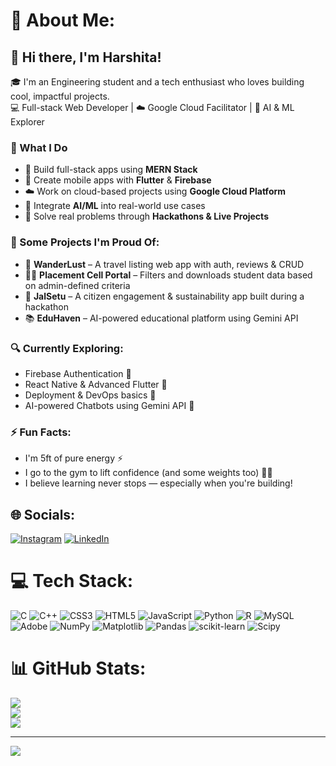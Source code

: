 # 💫 About Me:
## 👋 Hi there, I'm Harshita!

🎓 I'm an Engineering student and a tech enthusiast who loves building cool, impactful projects.  
💻 Full-stack Web Developer | ☁️ Google Cloud Facilitator | 🤖 AI & ML Explorer

### 🚀 What I Do
- 🔨 Build full-stack apps using **MERN Stack**
- 📱 Create mobile apps with **Flutter** & **Firebase**
- ☁️ Work on cloud-based projects using **Google Cloud Platform**
- 🧠 Integrate **AI/ML** into real-world use cases
- 🎯 Solve real problems through **Hackathons & Live Projects**

### 💼 Some Projects I'm Proud Of:
- 🧭 **WanderLust** – A travel listing web app with auth, reviews & CRUD  
- 🧑‍🎓 **Placement Cell Portal** – Filters and downloads student data based on admin-defined criteria  
- 🌊 **JalSetu** – A citizen engagement & sustainability app built during a hackathon  
- 📚 **EduHaven** – AI-powered educational platform using Gemini API

### 🔍 Currently Exploring:
- Firebase Authentication 🔐  
- React Native & Advanced Flutter 📲  
- Deployment & DevOps basics 🚢  
- AI-powered Chatbots using Gemini API 💬

### ⚡ Fun Facts:
- I'm 5ft of pure energy ⚡  
- I go to the gym to lift confidence (and some weights too) 🏋️‍♀️  
- I believe learning never stops — especially when you're building!




## 🌐 Socials:
[![Instagram](https://img.shields.io/badge/Instagram-%23E4405F.svg?logo=Instagram&logoColor=white)](https://instagram.com/https://www.instagram.com/harshitak999/) [![LinkedIn](https://img.shields.io/badge/LinkedIn-%230077B5.svg?logo=linkedin&logoColor=white)](https://linkedin.com/in/https://www.linkedin.com/in/harshitakhandoli/) 

# 💻 Tech Stack:
![C](https://img.shields.io/badge/c-%2300599C.svg?style=for-the-badge&logo=c&logoColor=white) ![C++](https://img.shields.io/badge/c++-%2300599C.svg?style=for-the-badge&logo=c%2B%2B&logoColor=white) ![CSS3](https://img.shields.io/badge/css3-%231572B6.svg?style=for-the-badge&logo=css3&logoColor=white) ![HTML5](https://img.shields.io/badge/html5-%23E34F26.svg?style=for-the-badge&logo=html5&logoColor=white) ![JavaScript](https://img.shields.io/badge/javascript-%23323330.svg?style=for-the-badge&logo=javascript&logoColor=%23F7DF1E) ![Python](https://img.shields.io/badge/python-3670A0?style=for-the-badge&logo=python&logoColor=ffdd54) ![R](https://img.shields.io/badge/r-%23276DC3.svg?style=for-the-badge&logo=r&logoColor=white) ![MySQL](https://img.shields.io/badge/mysql-4479A1.svg?style=for-the-badge&logo=mysql&logoColor=white) ![Adobe](https://img.shields.io/badge/adobe-%23FF0000.svg?style=for-the-badge&logo=adobe&logoColor=white) ![NumPy](https://img.shields.io/badge/numpy-%23013243.svg?style=for-the-badge&logo=numpy&logoColor=white) ![Matplotlib](https://img.shields.io/badge/Matplotlib-%23ffffff.svg?style=for-the-badge&logo=Matplotlib&logoColor=black) ![Pandas](https://img.shields.io/badge/pandas-%23150458.svg?style=for-the-badge&logo=pandas&logoColor=white) ![scikit-learn](https://img.shields.io/badge/scikit--learn-%23F7931E.svg?style=for-the-badge&logo=scikit-learn&logoColor=white) ![Scipy](https://img.shields.io/badge/SciPy-%230C55A5.svg?style=for-the-badge&logo=scipy&logoColor=%white)
# 📊 GitHub Stats:
![](https://github-readme-stats.vercel.app/api?username=Harshita989&theme=merko&hide_border=false&include_all_commits=false&count_private=true)<br/>
![](https://github-readme-streak-stats.herokuapp.com/?user=Harshita989&theme=merko&hide_border=false)<br/>
![](https://github-readme-stats.vercel.app/api/top-langs/?username=Harshita989&theme=merko&hide_border=false&include_all_commits=false&count_private=true&layout=compact)

---
[![](https://visitcount.itsvg.in/api?id=Harshita989&icon=0&color=0)](https://visitcount.itsvg.in)

<!-- Proudly created with GPRM ( https://gprm.itsvg.in ) -->

